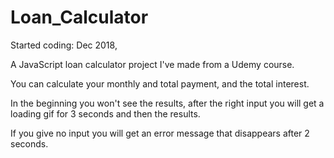 # Loan_Calculator

Started coding: Dec 2018,

A JavaScript loan calculator project I've made from a Udemy course.

You can calculate your monthly and total payment, and the total interest. 

In the beginning you won't see the results, after the right input you will get a loading gif for 3 seconds and then the results. 

If you give no input you will get an error message that disappears after 2 seconds.



